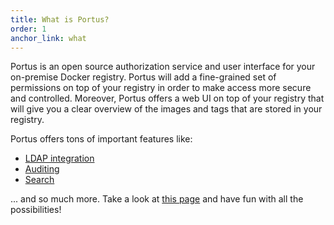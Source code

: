 ```yaml
---
title: What is Portus?
order: 1
anchor_link: what
---
```


<p>
Portus is an open source authorization service and user interface for your
on-premise Docker registry. Portus will add a fine-grained set of permissions on
top of your registry in order to make access more secure and
controlled. Moreover, Portus offers a web UI on top of your registry that will
give you a clear overview of the images and tags that are stored in your
registry.
</p>

<p>
Portus offers tons of important features like:
</p>

<ul>
<li> <a href="features/2_LDAP-support.html">LDAP integration</a></li>
<li> <a href="features/4_audit.html">Auditing</a></li>
<li> <a href="features/5_search.html">Search</a></li>
</ul>

<p>
... and so much more. Take a look at <a href="/features.html">this page</a> and
have fun with all the possibilities!
</p>
